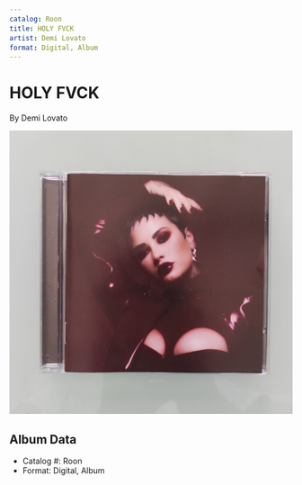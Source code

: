 ```yaml
---
catalog: Roon
title: HOLY FVCK
artist: Demi Lovato
format: Digital, Album
---
```


# HOLY FVCK

By Demi Lovato

![](../../assets/albumcovers/Demi_Lovato-HOLY_FVCK.png)

## Album Data

- Catalog #: Roon
- Format: Digital, Album

